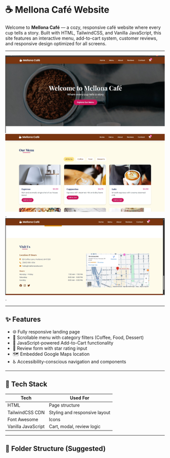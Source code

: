 # ☕ Mellona Café Website

Welcome to **Mellona Café** — a cozy, responsive café website where every cup tells a story. Built with HTML, TailwindCSS, and Vanilla JavaScript, this site features an interactive menu, add-to-cart system, customer reviews, and responsive design optimized for all screens.

---
![Alt Text](https://github.com/DinukaRasanjana/Mellona-cafe-site/blob/main/1.jpg)
![Alt Text](https://github.com/DinukaRasanjana/Mellona-cafe-site/blob/main/2.jpg).
![Alt Text](https://github.com/DinukaRasanjana/Mellona-cafe-site/blob/main/4.jpg).

---

## ✨ Features

- 🌐 Fully responsive landing page
- 📜 Scrollable menu with category filters (Coffee, Food, Dessert)
- 🛒 JavaScript-powered Add-to-Cart functionality
- 💬 Review form with star rating input
- 🗺️ Embedded Google Maps location
- ♿ Accessibility-conscious navigation and components

---

## 🔧 Tech Stack

| Tech             | Used For                       |
|------------------|--------------------------------|
| HTML            | Page structure                 |
| TailwindCSS CDN  | Styling and responsive layout  |
| Font Awesome     | Icons                          |
| Vanilla JavaScript | Cart, modal, review logic   |

---

## 📁 Folder Structure (Suggested)

